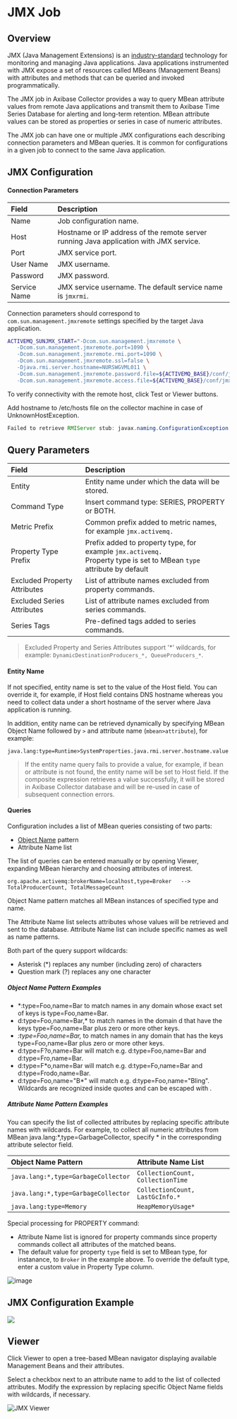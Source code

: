 # JMX Job

## Overview

JMX (Java Management Extensions) is an [industry-standard](http://java.sun.com/products/JavaManagement/download.html) technology for monitoring and managing Java applications. Java applications instrumented with JMX expose a set of resources called MBeans (Management Beans) with attributes and methods that can be queried and invoked programmatically.

The JMX job in Axibase Collector provides a way to query MBean attribute values from remote Java applications and transmit them to Axibase Time Series Database for alerting and long-term retention. MBean attribute values can be stored as properties or series in case of numeric attributes.

The JMX job can have one or multiple JMX configurations each describing connection parameters and MBean queries. It is common for configurations in a given job to connect to the same Java application.

## JMX Configuration

#### Connection Parameters

| Field       | Description |
|:-------------|:-------------|
| Name | Job configuration name. |
| Host | Hostname or IP address of the remote server running Java application with JMX service. |
| Port | JMX service port.  |
| User Name | 	JMX username. |
| Password | JMX password. |
| Service Name | 	JMX service username. The default service name is `jmxrmi`. |

Connection parameters should correspond to `com.sun.management.jmxremote` settings specified by the target Java application.

```sh
ACTIVEMQ_SUNJMX_START="-Dcom.sun.management.jmxremote \
   -Dcom.sun.management.jmxremote.port=1090 \
   -Dcom.sun.management.jmxremote.rmi.port=1090 \
   -Dcom.sun.management.jmxremote.ssl=false \
   -Djava.rmi.server.hostname=NURSWGVML011 \
   -Dcom.sun.management.jmxremote.password.file=${ACTIVEMQ_BASE}/conf/jmx.password \
   -Dcom.sun.management.jmxremote.access.file=${ACTIVEMQ_BASE}/conf/jmx.access"
```

To verify connectivity with the remote host, click Test or Viewer buttons. 

Add hostname to /etc/hosts file on the collector machine in case of UnknownHostException.

```java
Failed to retrieve RMIServer stub: javax.naming.ConfigurationException [Root exception is java.rmi.UnknownHostException: Unknown host: NURSWGVML011; nested exception is:  	java.net.UnknownHostException: NURSWGVML011]
```

## Query Parameters

| Field | Description |
|:---|:---|
| Entity | Entity name under which the data will be stored. |
| Command Type | Insert command type: SERIES, PROPERTY or BOTH. |
| Metric Prefix | Common prefix added to metric names, for example `jmx.activemq.`  |
| Property Type Prefix  | Prefix added to property type, for example `jmx.activemq.`<br>Property type is set to MBean `type` attribute by default |
| Excluded Property Attributes | List of attribute names excluded from property commands.  |
| Excluded Series Attributes | List of attribute names excluded from series commands. |
| Series Tags | Pre-defined tags added to series commands. |

> Excluded Property and Series Attributes support '*' wildcards, for example: `DynamicDestinationProducers_*, QueueProducers_*`.

#### Entity Name

If not specified, entity name is set to the value of the Host field. You can override it, for example, if Host field contains DNS hostname whereas you need to collect data under a short hostname of the server where Java application is running.

In addition, entity name can be retrieved dynamically by specifying MBean Object Name followed by `>` and attribute name (`mbean>attribute`), for example:

```
java.lang:type=Runtime>SystemProperties.java.rmi.server.hostname.value
```

> If the entity name query fails to provide a value, for example, if bean or attribute is not found, the entity name will be set to Host field. If the composite expression retrieves a value successfully, it will be stored in Axibase Collector database and will be re-used in case of subsequent connection errors.

#### Queries

Configuration includes a list of MBean queries consisting of two parts:

* [Object Name](https://docs.oracle.com/javase/7/docs/api/javax/management/ObjectName.html) pattern
* Attribute Name list

The list of queries can be entered manually or by opening Viewer, expanding MBean hierarchy and choosing attributes of interest.

```
org.apache.activemq:brokerName=localhost,type=Broker   -->     TotalProducerCount, TotalMessageCount
```

Object Name pattern matches all MBean instances of specified type and name. 

The Attribute Name list selects attributes whose values will be retrieved and sent to the database. Attribute Name list can include specific names as well as name patterns. 

Both part of the query support wildcards:

* Asterisk (*) replaces any number (including zero) of characters
* Question mark (?) replaces any one character

##### Object Name Pattern Examples

* *:type=Foo,name=Bar to match names in any domain whose exact set of keys is type=Foo,name=Bar.
* d:type=Foo,name=Bar,* to match names in the domain d that have the keys type=Foo,name=Bar plus zero or more other keys.
* *:type=Foo,name=Bar,* to match names in any domain that has the keys type=Foo,name=Bar plus zero or more other keys.
* d:type=F?o,name=Bar will match e.g. d:type=Foo,name=Bar and d:type=Fro,name=Bar.
* d:type=F*o,name=Bar will match e.g. d:type=Fo,name=Bar and d:type=Frodo,name=Bar.
* d:type=Foo,name="B*" will match e.g. d:type=Foo,name="Bling". Wildcards are recognized inside quotes and can be escaped with \.

##### Attribute Name Pattern Examples

You can specify the list of collected attributes by replacing specific attribute names with wildcards. For example, to collect all numeric attributes from MBean java.lang:*,type=GarbageCollector, specify * in the corresponding attribute selector field.

| Object Name Pattern        | Attribute Name List  |
|:-------------|:-------------|
| `java.lang:*,type=GarbageCollector` | `CollectionCount, CollectionTime`|
| `java.lang:*,type=GarbageCollector` | `CollectionCount, LastGcInfo.*`|
| `java.lang:type=Memory` | `HeapMemoryUsage*` |

Special processing for PROPERTY command:

- Attribute Name list is ignored for property commands since property commands collect all attributes of the matched beans.
- The default value for property `type` field is set to MBean type, for instanance, to `Broker` in the example above. To override the default type, enter a custom value in Property Type column.

![image](https://axibase.com/wp-content/uploads/2014/06/property_type.png)

## JMX Configuration Example

![](https://axibase.com/wp-content/uploads/2014/06/jmx_config.png)


## Viewer

Click Viewer to open a tree-based MBean navigator displaying available Management Beans and their attributes.

Select a checkbox next to an attribute name to add to the list of collected attributes. Modify the expression by replacing specific Object Name fields with wildcards, if necessary.

![JMX Viewer](https://axibase.com/wp-content/uploads/2014/06/jmx_viewer.png)






